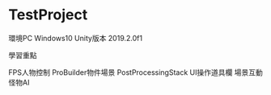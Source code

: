 # TestProject
環境PC Windows10
Unity版本 2019.2.0f1

學習重點

FPS人物控制
ProBuilder物件場景
PostProcessingStack
UI操作道具欄
場景互動
怪物AI
